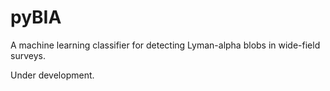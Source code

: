 # pyBIA

A machine learning classifier for detecting Lyman-alpha blobs in wide-field surveys.

Under development.
